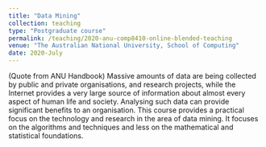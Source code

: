 ```yaml
---
title: "Data Mining"
collection: teaching
type: "Postgraduate course"
permalink: /teaching/2020-anu-comp8410-online-blended-teaching
venue: "The Australian National University, School of Computing"
date: 2020-July
---
```


(Quote from ANU Handbook) Massive amounts of data are being collected by public and private organisations, and research projects, while the Internet provides a very large source of information about almost every aspect of human life and society. Analysing such data can provide significant benefits to an organisation. This course provides a practical focus on the technology and research in the area of data mining. It focuses on the algorithms and techniques and less on the mathematical and statistical foundations.
